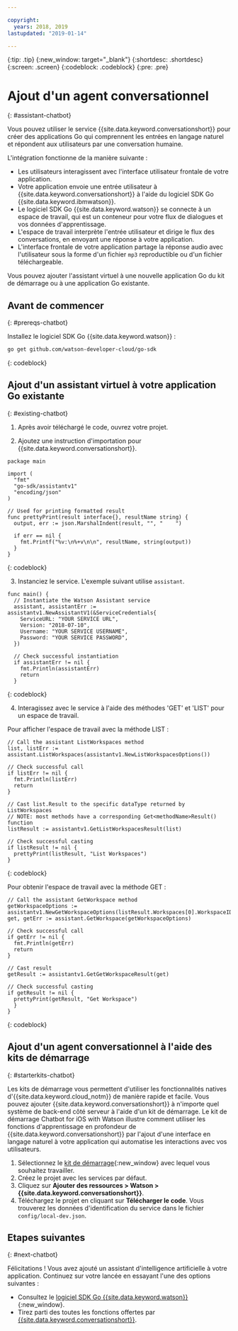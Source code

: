 ```yaml
---

copyright:
  years: 2018, 2019
lastupdated: "2019-01-14"

---
```


{:tip: .tip}
{:new_window: target="_blank"}
{:shortdesc: .shortdesc}
{:screen: .screen}
{:codeblock: .codeblock}
{:pre: .pre}

# Ajout d'un agent conversationnel
{: #assistant-chatbot}

Vous pouvez utiliser le service {{site.data.keyword.conversationshort}} pour créer des applications Go qui comprennent les entrées en langage naturel et répondent aux utilisateurs par une conversation humaine.

L'intégration fonctionne de la manière suivante :

* Les utilisateurs interagissent avec l'interface utilisateur frontale de votre application.
* Votre application envoie une entrée utilisateur à {{site.data.keyword.conversationshort}} à l'aide du logiciel SDK Go {{site.data.keyword.ibmwatson}}.
* Le logiciel SDK Go {{site.data.keyword.watson}} se connecte à un espace de travail, qui est un conteneur pour votre flux de dialogues et vos données d'apprentissage.
* L'espace de travail interprète l'entrée utilisateur et dirige le flux des conversations, en envoyant une réponse à votre application.
* L'interface frontale de votre application partage la réponse audio avec l'utilisateur sous la forme d'un fichier `mp3` reproductible ou d'un fichier téléchargeable.

Vous pouvez ajouter l'assistant virtuel à une nouvelle application Go du kit de démarrage ou à une application Go existante.

## Avant de commencer
{: #prereqs-chatbot}

Installez le logiciel SDK Go {{site.data.keyword.watson}} :
```bash
go get github.com/watson-developer-cloud/go-sdk
```
{: codeblock}

## Ajout d'un assistant virtuel à votre application Go existante
{: #existing-chatbot}

1. Après avoir téléchargé le code, ouvrez votre projet.

2. Ajoutez une instruction d'importation pour {{site.data.keyword.conversationshort}}.

  ```golang
  package main

  import (
    "fmt"
    "go-sdk/assistantv1"
    "encoding/json"
  )

  // Used for printing formatted result 
  func prettyPrint(result interface{}, resultName string) {
    output, err := json.MarshalIndent(result, "", "    ")

    if err == nil {
      fmt.Printf("%v:\n%+v\n\n", resultName, string(output))
    }
  }
  ```
  {: codeblock}

3. Instanciez le service. L'exemple suivant utilise `assistant`.

  ```golang
  func main() {
    // Instantiate the Watson Assistant service
    assistant, assistantErr := assistantv1.NewAssistantV1(&ServiceCredentials{
      ServiceURL: "YOUR SERVICE URL",
      Version: "2018-07-10",
      Username: "YOUR SERVICE USERNAME",
      Password: "YOUR SERVICE PASSWORD",
    })

    // Check successful instantiation
    if assistantErr != nil {
      fmt.Println(assistantErr)
      return
    }
  ```
  {: codeblock}

4. Interagissez avec le service à l'aide des méthodes 'GET' et 'LIST' pour un espace de travail.

  Pour afficher l'espace de travail avec la méthode LIST :
  ```golang
  // Call the assistant ListWorkspaces method
  list, listErr := assistant.ListWorkspaces(assistantv1.NewListWorkspacesOptions())

  // Check successful call
  if listErr != nil {
    fmt.Println(listErr)
    return
  }

  // Cast list.Result to the specific dataType returned by ListWorkspaces
  // NOTE: most methods have a corresponding Get<methodName>Result() function
  listResult := assistantv1.GetListWorkspacesResult(list)

  // Check successful casting
  if listResult != nil {
    prettyPrint(listResult, "List Workspaces")
  }
  ```
  {: codeblock}

  Pour obtenir l'espace de travail avec la méthode GET :
  ```golang
  // Call the assistant GetWorkspace method
  getWorkspaceOptions := assistantv1.NewGetWorkspaceOptions(listResult.Workspaces[0].WorkspaceID)
  get, getErr := assistant.GetWorkspace(getWorkspaceOptions)

  // Check successful call
  if getErr != nil {
    fmt.Println(getErr)
    return
  }

  // Cast result
  getResult := assistantv1.GetGetWorkspaceResult(get)

  // Check successful casting
  if getResult != nil {
    prettyPrint(getResult, "Get Workspace")
    }
  }
  ```
  {: codeblock}

## Ajout d'un agent conversationnel à l'aide des kits de démarrage
{: #starterkits-chatbot}

Les kits de démarrage vous permettent d'utiliser les fonctionnalités natives d'{{site.data.keyword.cloud_notm}} de manière rapide et facile. Vous pouvez ajouter {{site.data.keyword.conversationshort}} à n'importe quel système de back-end côté serveur à l'aide d'un kit de démarrage. Le kit de démarrage Chatbot for iOS with Watson illustre comment utiliser les fonctions d'apprentissage en profondeur de {{site.data.keyword.conversationshort}} par l'ajout d'une interface en langage naturel à votre application qui automatise les interactions avec vos utilisateurs.

1. Sélectionnez le [kit de démarrage](https://cloud.ibm.com/developer/appledevelopment/starter-kits){:new_window} avec lequel vous souhaitez travailler.
2. Créez le projet avec les services par défaut.
3. Cliquez sur **Ajouter des ressources > Watson > {{site.data.keyword.conversationshort}}**.
4. Téléchargez le projet en cliquant sur **Télécharger le code**. Vous trouverez les données d'identification du service dans le fichier `config/local-dev.json`.

## Etapes suivantes
{: #next-chatbot}

Félicitations ! Vous avez ajouté un assistant d'intelligence artificielle à votre application. Continuez sur votre lancée en essayant l'une des options suivantes :
* Consultez le [logiciel SDK Go {{site.data.keyword.watson}} ](https://github.com/watson-developer-cloud/go-sdk){:new_window}.
* Tirez parti des toutes les fonctions offertes par [{{site.data.keyword.conversationshort}}](/docs/services/conversation/index.html).
